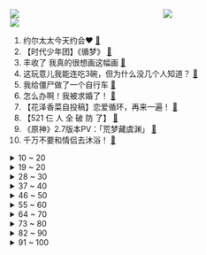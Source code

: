 <div >
	<a style="float:left;width:55%;" href = "https://github.com/anuraghazra/github-readme-stats">
	 <img src = "https://github-readme-stats.vercel.app/api?username=iuuuuuaena&theme=buefy&show_icons=true"/>
	</a>
	<a  style="float:right;width:45%" href = "https://github.com/anuraghazra/github-readme-stats">
	 <img  src="https://github-readme-stats.vercel.app/api/top-langs/?username=anuraghazra&layout=compact"/>
	</a>
	</div>

[![](https://img.shields.io/badge/jxd-@jxdgogogo.xyz-yellowgreen.svg)](https://www.jxdgogogo.xyz)<br>
1. 约尔太太今天约会♥ [:link:](//www.bilibili.com/video/BV11g411d7TW) <br>
2. 【时代少年团】《循梦》 [:link:](//www.bilibili.com/video/BV1oB4y197yf) <br>
3. 丰收了 我真的很想画这幅画 [:link:](//www.bilibili.com/video/BV1XY4y157g8) <br>
4. 这玩意儿我能连吃3碗，但为什么没几个人知道？ [:link:](//www.bilibili.com/video/BV11g411d716) <br>
5. 我给僵尸做了一个自行车 [:link:](//www.bilibili.com/video/BV1ZA4y1o7LP) <br>
6. 怎么办啊！我被求婚了！ [:link:](//www.bilibili.com/video/BV17T4y1z7gB) <br>
7. 【花泽香菜自投稿】恋爱循环，再来一遍！ [:link:](//www.bilibili.com/video/BV1dR4y1c7qi) <br>
8. 【521 仨 人 全 破 防 了】 [:link:](//www.bilibili.com/video/BV1cU4y1U7mp) <br>
9. 《原神》2.7版本PV：「荒梦藏虞渊」 [:link:](//www.bilibili.com/video/BV18F411L7Nj) <br>
10. 千万不要和情侣去沐浴！ [:link:](//www.bilibili.com/video/BV1zg411d7rH) <br>
<details>
<summary>10 ~ 20</summary>

11. 谁是美国的越狱之王？【硬核狠人33】 [:link:](//www.bilibili.com/video/BV1W54y1Z7EL) <br>
12. 首次公开！91岁的袁隆平去医院路上歌唱祖国 [:link:](//www.bilibili.com/video/BV1ev4y1A7cJ) <br>
13. 【医学博士】如何拯救草莓鼻？I 毛孔粗大还有救吗？ [:link:](//www.bilibili.com/video/BV1W3411P7Lm) <br>
14. 玩得好就是挂？？？ [:link:](//www.bilibili.com/video/BV1xB4y197PC) <br>
15. 【袁隆平院士逝世一周年】袁老，我们想您… [:link:](//www.bilibili.com/video/BV1Dt4y1W7Kt) <br>
16. 【warma】我奇怪的朋友做出来的更奇怪的游戏 [:link:](//www.bilibili.com/video/BV1M3411P7H6) <br>
17. 我+山城小栗旬PK我老婆 [:link:](//www.bilibili.com/video/BV1CT4y1z7ni) <br>
18. 深度揭秘手机芯片能效！到底谁功耗最高？为什么会翻车？ [:link:](//www.bilibili.com/video/BV1z54y1Z7pr) <br>
19. 火遁炒菜之术 [:link:](//www.bilibili.com/video/BV1V34y1E7KG) <br>
</details>
<details>
<summary>19 ~ 20</summary>

20. 【原神×绝区零】用原神高度还原绝区零pv [:link:](//www.bilibili.com/video/BV1z34y1E7pa) <br>
21. 【亮记生物鉴定】带王冰冰逮虫子 [:link:](//www.bilibili.com/video/BV1Z3411G7LD) <br>
22. 我 是 稻 妻 的 [:link:](//www.bilibili.com/video/BV1aT4y1z7ft) <br>
23. 千万不能问女朋友和兄弟这些问题！！ [:link:](//www.bilibili.com/video/BV1MT4y1z7bZ) <br>
24. 偏 科 天 花 板 [:link:](//www.bilibili.com/video/BV1Du41167s1) <br>
25. 得到了甲方的赞助 [:link:](//www.bilibili.com/video/BV1A3411P7g6) <br>
26. 【2022MSI】对抗赛 5月21日 RNG vs T1 [:link:](//www.bilibili.com/video/BV1Kt4y1s7ef) <br>
27. 沉浸式体验已婚男人过520 [:link:](//www.bilibili.com/video/BV1yg411d7xL) <br>
28. “可惜你不看海贼，也不明白这个视频的分量......” [:link:](//www.bilibili.com/video/BV1qF411L7x1) <br>
</details>
<details>
<summary>28 ~ 30</summary>

29. 到底是有多残忍，才会把狗放到16楼外墙？！ [:link:](//www.bilibili.com/video/BV1zF411L7sr) <br>
30. 广东人的痛苦瞬间 [:link:](//www.bilibili.com/video/BV1bY4y1z73p) <br>
31. 在召唤师峡谷，守护他们的热爱 [:link:](//www.bilibili.com/video/BV1x34y1E7Uz) <br>
32. 谁是笨蛋？！ [:link:](//www.bilibili.com/video/BV16Y4y167Yv) <br>
33. 双雄ova：最强露娜木兰双排...... [:link:](//www.bilibili.com/video/BV1iR4y1w7ui) <br>
34. 【咬人猫】女仆换装！ 你选哪个？❤️女主角育成计划 [:link:](//www.bilibili.com/video/BV19r4y1x7nk) <br>
35. 一学生试卷答案全选B，结果一个没蒙对，老师:感觉他还挺“幸运”的 [:link:](//www.bilibili.com/video/BV1Da411f7kM) <br>
36. 也 就 随 手 一 画（扔） [:link:](//www.bilibili.com/video/BV1yA4y1f7fm) <br>
37. 【小学生 漫威版 孤勇者】小学生心里：对对对，请疯狂这样安利我！ [:link:](//www.bilibili.com/video/BV1ma411f7NW) <br>
</details>
<details>
<summary>37 ~ 40</summary>

38. 反诈民警警觉性有多高？当反诈民警连麦遇上真警察，双方在真假的边缘互相试探 [:link:](//www.bilibili.com/video/BV12a411f7Af) <br>
39. 现场见证 "勇士西部决赛" 金色海洋重现！现场震撼！大胜独行侠！ [:link:](//www.bilibili.com/video/BV1Q3411A7CH) <br>
40. 170度的油温，一放下去，章鱼哥皮都展开了哈哈哈哈哈！ [:link:](//www.bilibili.com/video/BV1wt4y147y9) <br>
41. 【危机合约】“渊默行动”盐风溶洞18镀层+日替（含高配） 全关卡平民攻略大合集！阵容平民+低练度+语音详解的愉悦攻略！《明日方舟》（更新中）|魔法Zc目录 [:link:](//www.bilibili.com/video/BV1a5411R7Fr) <br>
42. 袁爷爷，我们想您了！ [:link:](//www.bilibili.com/video/BV185411R7cS) <br>
43. 强抢民男？梁山首次集合打团战！《水浒传》P22 [:link:](//www.bilibili.com/video/BV1pF411j7Jh) <br>
44. 查重率99％ [:link:](//www.bilibili.com/video/BV18Z4y187s8) <br>
45. MC最「 阴间」恐怖整合包丨5位UP如何在恐怖岛中存活？！ [:link:](//www.bilibili.com/video/BV1wr4y1t7MB) <br>
46. 女子房顶种罂粟被查称炒菜用 民警：你别炒菜 这不是芹菜 [:link:](//www.bilibili.com/video/BV1kZ4y187Xp) <br>
</details>
<details>
<summary>46 ~ 50</summary>

47. 【花小烙】皮肤破了要不要贴创可贴？ [:link:](//www.bilibili.com/video/BV1W54y1Z7z7) <br>
48. 死亡不是终点，遗忘才是。 [:link:](//www.bilibili.com/video/BV1uR4y1w7km) <br>
49. 国外专业音乐人如何评价周杰伦在国外最火的歌？ [:link:](//www.bilibili.com/video/BV1G3411P7Jc) <br>
50. 拯救b站up主形象系列——双城小栗旬还帅不过她！？ [:link:](//www.bilibili.com/video/BV1Xr4y1x72E) <br>
51. 我 反 对 这 门 婚 事 ！ [:link:](//www.bilibili.com/video/BV1CS4y1B7mW) <br>
52. “可 爱 暴 击！” [:link:](//www.bilibili.com/video/BV1et4y1W7EM) <br>
53. 鉴定一下热门营销号谣言 [:link:](//www.bilibili.com/video/BV17Y411F7tE) <br>
54. 我被亲生父亲锁在了地下室.. [:link:](//www.bilibili.com/video/BV1RA4y1f7Yv) <br>
55. 安徽芜湖，妻子偶然翻出老公初恋日记，手写一整本聊天记录~ [:link:](//www.bilibili.com/video/BV1w34y1E7wk) <br>
</details>
<details>
<summary>55 ~ 60</summary>

56. 仿生人会吃电子羊吗？𝑳𝒐𝒖𝒅𝒆𝒓 𝒕𝒉𝒂𝒏 𝒃𝒐𝒎𝒃𝒔 [:link:](//www.bilibili.com/video/BV1rY4y1t7sh) <br>
57. 当不同主持人采访刘浩存妹妹，会是怎样的效果哈哈哈哈 今天我模仿谁最像？！ [:link:](//www.bilibili.com/video/BV1T34y1E7bx) <br>
58. 老夫老妻终于吐露心声，原来在你心里我是这样的人？！ [:link:](//www.bilibili.com/video/BV1Jv4y1A7gi) <br>
59. 【明日方舟】莱茵生命主题PPT模板分享！ 与模板介绍！ [:link:](//www.bilibili.com/video/BV19Z4y187gi) <br>
60. 当老师的班级很热时 [:link:](//www.bilibili.com/video/BV1jB4y197Py) <br>
61. 卡琳娜是仲尼的老婆跟她是我老公没什么关系吧？ [:link:](//www.bilibili.com/video/BV1hF411L7Fy) <br>
62. 被30个美院人画过的椅子 [:link:](//www.bilibili.com/video/BV15v4y1A78k) <br>
63. 再有人说打不过合约18就把这个视频拍到他脸上！ [:link:](//www.bilibili.com/video/BV1RY4y1z753) <br>
64. 爹，要不别转头了，扛不住啊！！ [:link:](//www.bilibili.com/video/BV1L3411P7xo) <br>
</details>
<details>
<summary>64 ~ 70</summary>

65. 新华农兄弟：这只羊每天不开心，越来越瘦，叫兄弟一起把它烤了 [:link:](//www.bilibili.com/video/BV1zt4y1x7cW) <br>
66. 键盘：我想刀了这作者！ [:link:](//www.bilibili.com/video/BV15Y411F7mw) <br>
67. 【半佛】人类终将，失去内种欲望。 [:link:](//www.bilibili.com/video/BV1cS4y1z78Q) <br>
68. 昼伏夜出15天，用光绘出4000㎡复杂图形！创意光绘怎么拍？ [:link:](//www.bilibili.com/video/BV1xY4y1t7Gq) <br>
69. 【不止游戏】游戏中格洛克的“爆炸模式”是什么东西？ [:link:](//www.bilibili.com/video/BV1f34y177tj) <br>
70. 让朋友发现新闻上正在通缉自己，他会是什么反应？【翼刀整蛊奇闻录】 [:link:](//www.bilibili.com/video/BV1Ag411o7FM) <br>
71. 骑行流浪西藏，翻山越岭来到牧区小镇，找到一个干净的空房子躺平一天 [:link:](//www.bilibili.com/video/BV1VA4y1Z7p5) <br>
72. 《重返未来：1999》二测PV首曝 招募开启 新角色新玩法新剧情！ [:link:](//www.bilibili.com/video/BV1SA4y1f7og) <br>
73. 居然在加拿大北极圈搭救了两位同胞！ [:link:](//www.bilibili.com/video/BV18r4y147QJ) <br>
</details>
<details>
<summary>73 ~ 80</summary>

74. 15种交叉口的概述与可视化演示 [:link:](//www.bilibili.com/video/BV1qu41167Ea) <br>
75. 发明鸡蛋汉堡的人一定是天才吧！！！ [:link:](//www.bilibili.com/video/BV1Pg411o72y) <br>
76. 还在问保大保小？做完手术就能跑？国产医疗剧为啥槽点这么多？ [:link:](//www.bilibili.com/video/BV1Yg411d7z4) <br>
77. 美国动画《成龙历险记》，为何处处都是中国哲学！？幕后大揭秘！ [:link:](//www.bilibili.com/video/BV1LY411w7Zd) <br>
78. 秘鲁美食竟有荷兰猪和草泥马肉！真的好吃吗？ [:link:](//www.bilibili.com/video/BV1xu41167sv) <br>
79. 德普和艾梅柏的庭审有多搞笑？德普当场笑趴下 [:link:](//www.bilibili.com/video/BV1TF411L7ZQ) <br>
80. 我 是 B 站 颜 值 区 的 [:link:](//www.bilibili.com/video/BV1M5411R7XS) <br>
81. 堡贝们520快乐 [:link:](//www.bilibili.com/video/BV11Y4y1z74k) <br>
82. 极致的偷胶—近千小时自制【全金属】元祖高达·改！屹立于大地之上！！ [:link:](//www.bilibili.com/video/BV14B4y197NX) <br>
</details>
<details>
<summary>82 ~ 90</summary>

83. 我 是 看 球 的 [:link:](//www.bilibili.com/video/BV1pY4y157Dt) <br>
84. 《浅谈蚊子去世之必要性》 [:link:](//www.bilibili.com/video/BV1j5411R7bb) <br>
85. 开口跪！绝妙女声Rap让你瞬间沉醉-《最美好的时光》政大黑音【完整版】 [:link:](//www.bilibili.com/video/BV1KY4y167e2) <br>
86. 学生队再发力！3位小朋友外出玩耍发现罂粟，主动报警！ [:link:](//www.bilibili.com/video/BV11u41167iN) <br>
87. 好好一个柜子居然搞隐身了 [:link:](//www.bilibili.com/video/BV1Za411f7mU) <br>
88. 【英雄联盟】《一切的未来》虚空女皇CG动画 [:link:](//www.bilibili.com/video/BV1mv4y1A7TK) <br>
89. 人生第一次看日出 [:link:](//www.bilibili.com/video/BV1hT4y1z7ox) <br>
90. 间谍过家家，但，蜡笔小新。 [:link:](//www.bilibili.com/video/BV1Rt4y1x79A) <br>
91. 退！退！退！是什么梗【梗指南】 [:link:](//www.bilibili.com/video/BV17Y4y167A3) <br>
</details>
<details>
<summary>91 ~ 100</summary>

92. “什么叫阿尼亚真人.ver啊”（战术后仰 [:link:](//www.bilibili.com/video/BV1Uu41167YC) <br>
93. 比普通猪贵几倍的林芝藏香猪，吃松茸长大的？肉质会有多香？靓仔惊呼没见过这样的猪肉 [:link:](//www.bilibili.com/video/BV1sY411F7Km) <br>
94. 二战高分短片，苏联杂技演员，独自一人闯德军营地，耍的敌人团团转 [:link:](//www.bilibili.com/video/BV1kY4y1z7Ee) <br>
95. 我又买了一箱老坛酸菜做酸菜鱼了！味道真不错！ [:link:](//www.bilibili.com/video/BV1aF411L7oq) <br>
96. 【STN快报第六季32-居家版】不懂就问，浣熊市是在非洲吗？ [:link:](//www.bilibili.com/video/BV1dZ4y1t7A7) <br>
97. 10分钟提升专注力放下焦虑 0基础经典冥想 [:link:](//www.bilibili.com/video/BV16Z4y187za) <br>
98. 《原魔》钟巴 vs 神里绫华 [:link:](//www.bilibili.com/video/BV1FF411j78T) <br>
99. 反方向的钟♂ [:link:](//www.bilibili.com/video/BV1Z54y1Z7JB) <br>
100. 精彩！！全球通关率1.4%，在虚无世界寻找*存在*的意义，你从未见过的俄罗斯超现实主义游戏-《pathologic》 [:link:](//www.bilibili.com/video/BV1N34y1E7kU) <br>
</details>
